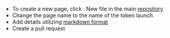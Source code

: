 - To create a new page, click : New file in the main [repository](https://github.com/badtokenlaunch/badtokenlaunch.github.io/new/master)
- Change the page name to the name of the token launch
- Add details utilizing [markdown format](https://github.com/adam-p/markdown-here/wiki/Markdown-Cheatsheet)
- Create a  pull request 
